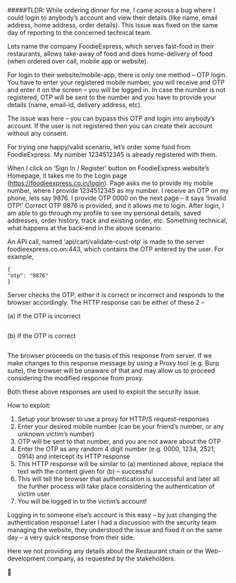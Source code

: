 #####TLDR: While ordering dinner for me, I came across a bug where I could login to anybody’s account and view their details (like name, email address, home address, order details). This issue was fixed on the same day of reporting to the concerned technical team.

Lets name the company FoodieExpress, which serves fast-food in their restaurants, allows take-away of food and does home-delivery of food (when ordered over call, mobile app or website).

For login to their website/mobile-app, there is only one method – OTP login. You have to enter your registered mobile number, you will receive and OTP and enter it on the screen – you will be logged in. In case the number is not registered, OTP will be sent to the number and you have to provide your details (name, email-id, delivery address, etc).

The issue was here – you can bypass this OTP and login into anybody’s account. If the user is not registered then you can create their account without any consent.

For trying one happy/valid scenario, let’s order some food from FoodieExpress. My number 1234512345 is already registered with them.

When I click on ‘Sign In / Register’ button on FoodieExpress website’s Homepage, it takes me to the Login page (https://foodieexpress.co.in/login).
Page asks me to provide my mobile number, where I provide 1234512345 as my number.
I receive an OTP on my phone, lets say 9876.
I provide OTP 0000 on the next page – it says ‘Invalid OTP!’
Correct OTP 9876 is provided, and it allows me to login. After login, I am able to go through my profile to see my personal details, saved addresses, order history, track and existing order, etc.
Something technical, what happens at the back-end in the above scenario:

An API call, named ‘api/cart/validate-cust-otp‘ is made to the server foodieexpress.co.on:443, which contains the OTP entered by the user. For example,

```
{ 
"otp": "9876" 
}
```
Server checks the OTP, either it is correct or incorrect and responds to the browser accordingly. The HTTP response can be either of these 2 –

(a) If the OTP is incorrect

```{"messageCode": 1015,"Message":"OTP is Invalid or Expired ","ErrorCode": 0}
```

(b) If the OTP is correct

```{"messageCode": 1001,"Message":"Successful","ErrorCode":0}
```
The browser proceeds on the basis of this response from server. If we make changes to this response message by using a Proxy tool (e.g. Burp suite), the browser will be unaware of that and may allow us to proceed considering the modified response from proxy.

Both these above responses are used to exploit the security issue.

How to exploit:
1. Setup your browser to use a proxy for HTTP/S request-responses
2. Enter your desired mobile number (can be your friend’s number, or any unknown victim’s number)
3. OTP will be sent to that number, and you are not aware about the OTP
4. Enter the OTP as any random 4 digit number (e.g. 0000, 1234, 2521, 0914) and intercept its HTTP response
5. This HTTP response will be similar to (a) mentioned above, replace the text with the content given for (b) – successful
6. This will tell the browser that authentication is successful and later all the further process will take place considering the authentication of victim user
7. You will be logged in to the victim’s account!

Logging in to someone else’s account is this easy – by just changing the authentication response! Later I had a discussion with the security team managing the website, they understood the issue and fixed it on the same day – a very quick response from their side.

Here we not providing any details about the Restaurant chain or the Web-development company, as requested by the stakeholders.

🐸
